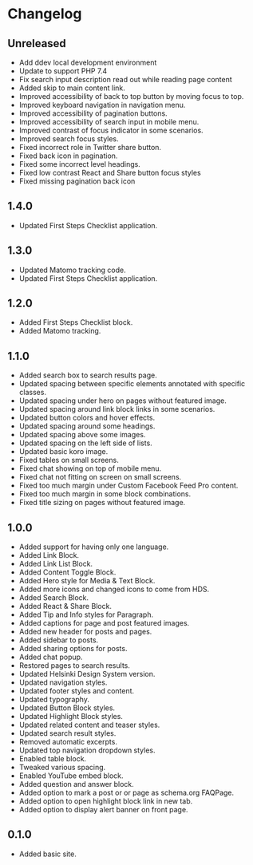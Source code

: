 # Changelog

## Unreleased

- Add ddev local development environment
- Update to support PHP 7.4
- Fix search input description read out while reading page content
- Added skip to main content link.
- Improved accessibility of back to top button by moving focus to top.
- Improved keyboard navigation in navigation menu.
- Improved accessibility of pagination buttons.
- Improved accessibility of search input in mobile menu.
- Improved contrast of focus indicator in some scenarios.
- Improved search focus styles.
- Fixed incorrect role in Twitter share button.
- Fixed back icon in pagination.
- Fixed some incorrect level headings.
- Fixed low contrast React and Share button focus styles
- Fixed missing pagination back icon

## 1.4.0

- Updated First Steps Checklist application.

## 1.3.0

- Updated Matomo tracking code.
- Updated First Steps Checklist application.

## 1.2.0

- Added First Steps Checklist block.
- Added Matomo tracking.

## 1.1.0

- Added search box to search results page.
- Updated spacing between specific elements annotated with specific classes.
- Updated spacing under hero on pages without featured image.
- Updated spacing around link block links in some scenarios.
- Updated button colors and hover effects.
- Updated spacing around some headings.
- Updated spacing above some images.
- Updated spacing on the left side of lists.
- Updated basic koro image.
- Fixed tables on small screens.
- Fixed chat showing on top of mobile menu.
- Fixed chat not fitting on screen on small screens.
- Fixed too much margin under Custom Facebook Feed Pro content.
- Fixed too much margin in some block combinations.
- Fixed title sizing on pages without featured image.

## 1.0.0

- Added support for having only one language.
- Added Link Block.
- Added Link List Block.
- Added Content Toggle Block.
- Added Hero style for Media & Text Block.
- Added more icons and changed icons to come from HDS.
- Added Search Block.
- Added React & Share Block.
- Added Tip and Info styles for Paragraph.
- Added captions for page and post featured images.
- Added new header for posts and pages.
- Added sidebar to posts.
- Added sharing options for posts.
- Added chat popup.
- Restored pages to search results.
- Updated Helsinki Design System version.
- Updated navigation styles.
- Updated footer styles and content.
- Updated typography.
- Updated Button Block styles.
- Updated Highlight Block styles.
- Updated related content and teaser styles.
- Updated search result styles.
- Removed automatic excerpts.
- Updated top navigation dropdown styles.
- Enabled table block.
- Tweaked various spacing.
- Enabled YouTube embed block.
- Added question and answer block.
- Added option to mark a post or or page as schema.org FAQPage.
- Added option to open highlight block link in new tab.
- Added option to display alert banner on front page.

## 0.1.0

- Added basic site.
